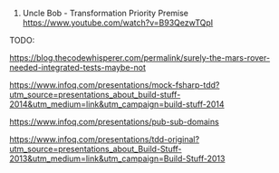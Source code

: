 1. Uncle Bob - Transformation Priority Premise
https://www.youtube.com/watch?v=B93QezwTQpI



TODO:

https://blog.thecodewhisperer.com/permalink/surely-the-mars-rover-needed-integrated-tests-maybe-not

https://www.infoq.com/presentations/mock-fsharp-tdd?utm_source=presentations_about_build-stuff-2014&utm_medium=link&utm_campaign=build-stuff-2014

https://www.infoq.com/presentations/pub-sub-domains

https://www.infoq.com/presentations/tdd-original?utm_source=presentations_about_Build-Stuff-2013&utm_medium=link&utm_campaign=Build-Stuff-2013

